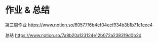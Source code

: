 # 作业 & 总结

第三周作业  https://www.notion.so/60577f6b4ef04eef934b3b1b71c1eee4 

总结  https://www.notion.so/7a8b20a123124e12b072a238319d0b2d

